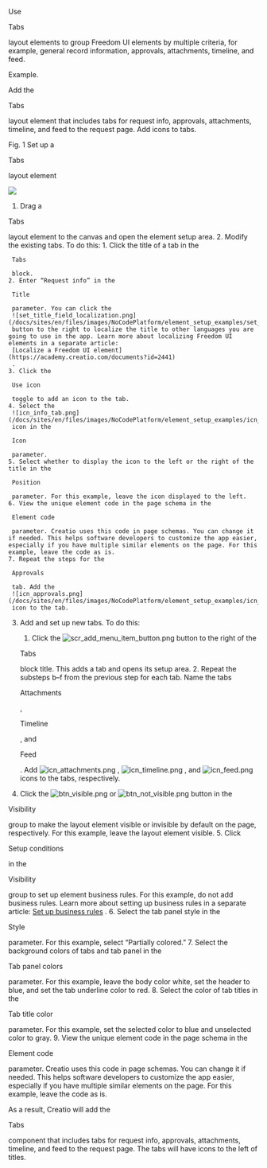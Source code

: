 


 Use
 
 Tabs
 
 layout elements to group Freedom UI elements by multiple criteria, for example, general record information, approvals, attachments, timeline, and feed.
 





 Example.
 
 Add the
 
 Tabs
 
 layout element that includes tabs for request info, approvals, attachments, timeline, and feed to the request page. Add icons to tabs.
 





 Fig. 1 Set up a
 
 Tabs
 
 layout element
 

![](/docs/sites/en/files/images/NoCodePlatform/element_setup_examples/scr_tabs_setup_area.png)


1. Drag a
 
 Tabs
 
 layout element to the canvas and open the element setup area.
2. Modify the existing tabs. To do this:
	1. Click the title of a tab in the
	 
	 Tabs
	 
	 block.
	2. Enter “Request info” in the
	 
	 Title
	 
	 parameter. You can click the
	 ![set_title_field_localization.png](/docs/sites/en/files/images/NoCodePlatform/element_setup_examples/set_title_field_localization.png)
	 button to the right to localize the title to other languages you are going to use in the app. Learn more about localizing Freedom UI elements in a separate article:
	 [Localize a Freedom UI element](https://academy.creatio.com/documents?id=2441) 
	 .
	3. Click the
	 
	 Use icon
	 
	 toggle to add an icon to the tab.
	4. Select the
	 ![icn_info_tab.png](/docs/sites/en/files/images/NoCodePlatform/element_setup_examples/icn_info_tab.png)
	 icon in the
	 
	 Icon
	 
	 parameter.
	5. Select whether to display the icon to the left or the right of the title in the
	 
	 Position
	 
	 parameter. For this example, leave the icon displayed to the left.
	6. View the unique element code in the page schema in the
	 
	 Element code
	 
	 parameter. Creatio uses this code in page schemas. You can change it if needed. This helps software developers to customize the app easier, especially if you have multiple similar elements on the page. For this example, leave the code as is.
	7. Repeat the steps for the
	 
	 Approvals
	 
	 tab. Add the
	 ![icn_approvals.png](/docs/sites/en/files/images/NoCodePlatform/element_setup_examples/icn_approvals.png)
	 icon to the tab.
3. Add and set up new tabs. To do this:
	1. Click the
	 ![scr_add_menu_item_button.png](/docs/sites/en/files/images/NoCodePlatform/element_setup_examples/scr_add_menu_item_button.png)
	 button to the right of the
	 
	 Tabs
	 
	 block title. This adds a tab and opens its setup area.
	2. Repeat the substeps b–f from the previous step for each tab. Name the tabs
	 
	 Attachments
	 
	 ,
	 
	 Timeline
	 
	 , and
	 
	 Feed
	 
	 . Add
	 ![icn_attachments.png](/docs/sites/en/files/images/NoCodePlatform/element_setup_examples/icn_attachments.png)
	 ,
	 ![icn_timeline.png](/docs/sites/en/files/images/NoCodePlatform/element_setup_examples/icn_timeline.png)
	 , and
	 ![icn_feed.png](/docs/sites/en/files/images/NoCodePlatform/element_setup_examples/icn_feed.png)
	 icons to the tabs, respectively.
4. Click the
 ![btn_visible.png](/docs/sites/en/files/images/NoCodePlatform/element_setup_examples/btn_visible.png)
 or
 ![btn_not_visible.png](/docs/sites/en/files/images/NoCodePlatform/element_setup_examples/btn_not_visible.png)
 button in the
 
 Visibility
 
 group to make the layout element visible or invisible by default on the page, respectively. For this example, leave the layout element visible.
5. Click
 
 Setup conditions
 
 in the
 
 Visibility
 
 group to set up element business rules. For this example, do not add business rules. Learn more about setting up business rules in a separate article:
 [Set up business rules](https://academy.creatio.com/documents?id=2409) 
 .
6. Select the tab panel style in the
 
 Style
 
 parameter. For this example, select “Partially colored.”
7. Select the background colors of tabs and tab panel in the
 
 Tab panel colors
 
 parameter. For this example, leave the body color white, set the header to blue, and set the tab underline color to red.
8. Select the color of tab titles in the
 
 Tab title color
 
 parameter. For this example, set the selected color to blue and unselected color to gray.
9. View the unique element code in the page schema in the
 
 Element code
 
 parameter. Creatio uses this code in page schemas. You can change it if needed. This helps software developers to customize the app easier, especially if you have multiple similar elements on the page. For this example, leave the code as is.



 As a result, Creatio will add the
 
 Tabs
 
 component that includes tabs for request info, approvals, attachments, timeline, and feed to the request page. The tabs will have icons to the left of titles.
 




